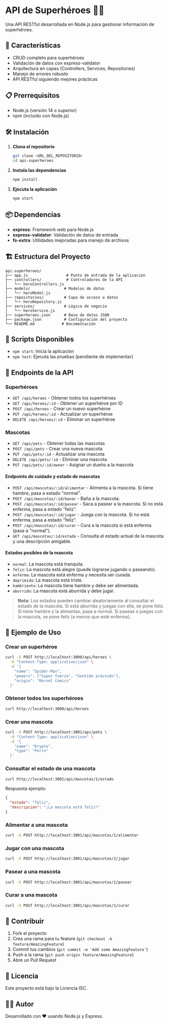 # API de Superhéroes 🦸‍♂️

Una API RESTful desarrollada en Node.js para gestionar información de superhéroes.

## 🚀 Características

- CRUD completo para superhéroes
- Validación de datos con express-validator
- Arquitectura en capas (Controllers, Services, Repositories)
- Manejo de errores robusto
- API RESTful siguiendo mejores prácticas

## 📋 Prerrequisitos

- Node.js (versión 14 o superior)
- npm (incluido con Node.js)

## 🛠️ Instalación

1. **Clona el repositorio**
   ```bash
   git clone <URL_DEL_REPOSITORIO>
   cd api-superheroes
   ```

2. **Instala las dependencias**
   ```bash
   npm install
   ```

3. **Ejecuta la aplicación**
   ```bash
   npm start
   ```

## 📦 Dependencias

- **express**: Framework web para Node.js
- **express-validator**: Validación de datos de entrada
- **fs-extra**: Utilidades mejoradas para manejo de archivos

## 🏗️ Estructura del Proyecto

```
api-superheroes/
├── app.js                 # Punto de entrada de la aplicación
├── controllers/           # Controladores de la API
│   └── heroControllers.js
├── models/               # Modelos de datos
│   └── heroModel.js
├── repositorios/         # Capa de acceso a datos
│   └── heroRepository.js
├── services/             # Lógica de negocio
│   └── heroService.js
├── superheroes.json      # Base de datos JSON
├── package.json          # Configuración del proyecto
└── README.md            # Documentación
```

## 🔧 Scripts Disponibles

- `npm start`: Inicia la aplicación
- `npm test`: Ejecuta las pruebas (pendiente de implementar)

## 📡 Endpoints de la API

### Superhéroes

- `GET /api/heroes` - Obtener todos los superhéroes
- `GET /api/heroes/:id` - Obtener un superhéroe por ID
- `POST /api/heroes` - Crear un nuevo superhéroe
- `PUT /api/heroes/:id` - Actualizar un superhéroe
- `DELETE /api/heroes/:id` - Eliminar un superhéroe

### Mascotas

- `GET /api/pets` - Obtener todas las mascotas
- `POST /api/pets` - Crear una nueva mascota
- `PUT /api/pets/:id` - Actualizar una mascota
- `DELETE /api/pets/:id` - Eliminar una mascota
- `PUT /api/pets/:id/owner` - Asignar un dueño a la mascota

#### Endpoints de cuidado y estado de mascotas

- `POST /api/mascotas/:id/alimentar` - Alimenta a la mascota. Si tiene hambre, pasa a estado "normal".
- `POST /api/mascotas/:id/banar` - Baña a la mascota.
- `POST /api/mascotas/:id/pasear` - Saca a pasear a la mascota. Si no está enferma, pasa a estado "feliz".
- `POST /api/mascotas/:id/jugar` - Juega con la mascota. Si no está enferma, pasa a estado "feliz".
- `POST /api/mascotas/:id/curar` - Cura a la mascota si está enferma (pasa a "normal").
- `GET /api/mascotas/:id/estado` - Consulta el estado actual de la mascota y una descripción amigable.

#### Estados posibles de la mascota

- `normal`: La mascota está tranquila.
- `feliz`: La mascota está alegre (puede lograrse jugando o paseando).
- `enferma`: La mascota está enferma y necesita ser curada.
- `deprimida`: La mascota está triste.
- `hambriento`: La mascota tiene hambre y debe ser alimentada.
- `aburrido`: La mascota está aburrida y debe jugar.

> **Nota:** Los estados pueden cambiar aleatoriamente al consultar el estado de la mascota. Si está aburrida y juegas con ella, se pone feliz. Si tiene hambre y la alimentas, pasa a normal. Si paseas o juegas con la mascota, se pone feliz (a menos que esté enferma).

## 📝 Ejemplo de Uso

### Crear un superhéroe
```bash
curl -X POST http://localhost:3000/api/heroes \
  -H "Content-Type: application/json" \
  -d '{
    "name": "Spider-Man",
    "powers": ["Super fuerza", "Sentido arácnido"],
    "origin": "Marvel Comics"
  }'
```

### Obtener todos los superhéroes
```bash
curl http://localhost:3000/api/heroes
```

### Crear una mascota
```bash
curl -X POST http://localhost:3001/api/pets \
  -H "Content-Type: application/json" \
  -d '{
    "name": "Krypto",
    "type": "Perro"
  }'
```

### Consultar el estado de una mascota
```bash
curl http://localhost:3001/api/mascotas/1/estado
```
Respuesta ejemplo:
```json
{
  "estado": "feliz",
  "descripcion": "¡La mascota está feliz!"
}
```

### Alimentar a una mascota
```bash
curl -X POST http://localhost:3001/api/mascotas/1/alimentar
```

### Jugar con una mascota
```bash
curl -X POST http://localhost:3001/api/mascotas/1/jugar
```

### Pasear a una mascota
```bash
curl -X POST http://localhost:3001/api/mascotas/1/pasear
```

### Curar a una mascota
```bash
curl -X POST http://localhost:3001/api/mascotas/1/curar
```

## 🤝 Contribuir

1. Fork el proyecto
2. Crea una rama para tu feature (`git checkout -b feature/AmazingFeature`)
3. Commit tus cambios (`git commit -m 'Add some AmazingFeature'`)
4. Push a la rama (`git push origin feature/AmazingFeature`)
5. Abre un Pull Request

## 📄 Licencia

Este proyecto está bajo la Licencia ISC.

## 👨‍💻 Autor

Desarrollado con ❤️ usando Node.js y Express. 